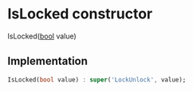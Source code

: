 


# IsLocked constructor







IsLocked([bool](https://api.dart.dev/stable/2.12.3/dart-core/bool-class.html) value)





## Implementation

```dart
IsLocked(bool value) : super('LockUnlock', value);
```







